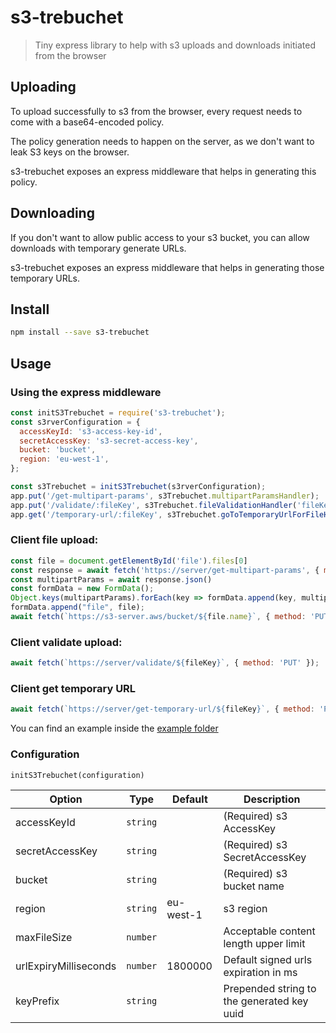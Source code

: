 # s3-trebuchet

> Tiny express library to help with s3 uploads and downloads initiated from the browser

## Uploading

To upload successfully to s3 from the browser, every request needs to come with a base64-encoded policy.

The policy generation needs to happen on the server, as we don't want to leak S3 keys on the browser.

s3-trebuchet exposes an express middleware that helps in generating this policy.

## Downloading

If you don't want to allow public access to your s3 bucket, you can allow downloads with temporary generate URLs.

s3-trebuchet exposes an express middleware that helps in generating those temporary URLs.


## Install

```sh
npm install --save s3-trebuchet
```

## Usage

### Using the express middleware

```js
const initS3Trebuchet = require('s3-trebuchet');
const s3rverConfiguration = {
  accessKeyId: 's3-access-key-id',
  secretAccessKey: 's3-secret-access-key',
  bucket: 'bucket',
  region: 'eu-west-1',
};

const s3Trebuchet = initS3Trebuchet(s3rverConfiguration);
app.put('/get-multipart-params', s3Trebuchet.multipartParamsHandler);
app.put('/validate/:fileKey', s3Trebuchet.fileValidationHandler('fileKey'));
app.get('/temporary-url/:fileKey', s3Trebuchet.goToTemporaryUrlForFileHandler('fileKey', 'fileName'));
```

### Client file upload:

```js
const file = document.getElementById('file').files[0]
const response = await fetch('https://server/get-multipart-params', { method: 'PUT' });
const multipartParams = await response.json()
const formData = new FormData();
Object.keys(multipartParams).forEach(key => formData.append(key, multipartParams[key]));
formData.append("file", file);
await fetch(`https://s3-server.aws/bucket/${file.name}`, { method: 'PUT', body: formData });
```

### Client validate upload:

```js
await fetch(`https://server/validate/${fileKey}`, { method: 'PUT' });
```
### Client get temporary URL

```js
await fetch(`https://server/get-temporary-url/${fileKey}`, { method: 'PUT' });
```

You can find an example inside the [example folder](example)

### Configuration 

`initS3Trebuchet(configuration)`


| Option                         | Type                 | Default         | Description
| ------------------------------ | -------------------- | --------------- | -----------
| accessKeyId                    | `string`             |                 | (Required) s3 AccessKey
| secretAccessKey                | `string`             |                 | (Required) s3 SecretAccessKey
| bucket                         | `string`             |                 | (Required) s3 bucket name
| region                         | `string`             | eu-west-1       | s3 region 
| maxFileSize                    | `number`             |                 | Acceptable content length upper limit
| urlExpiryMilliseconds          | `number`             | 1800000         | Default signed urls expiration in ms
| keyPrefix                      | `string`             |                 | Prepended string to the generated key uuid
